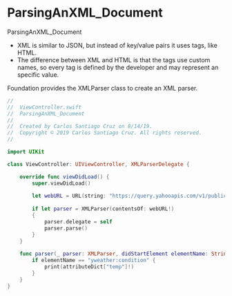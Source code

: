 # ParsingAnXML_Document

ParsingAnXML_Document

- XML is similar to JSON, but instead of key/value pairs it uses tags, like HTML.
- The difference between XML and HTML is that the tags use custom names, so every tag is defined by the developer and may represent an specific   value.

Foundation provides the XMLParser class to create an XML parser. 

``` swift
//
//  ViewController.swift
//  ParsingAnXML_Document
//
//  Created by Carlos Santiago Cruz on 8/14/19.
//  Copyright © 2019 Carlos Santiago Cruz. All rights reserved.
//

import UIKit

class ViewController: UIViewController, XMLParserDelegate {

    override func viewDidLoad() {
        super.viewDidLoad()
        
        let webURL = URL(string: "https://query.yahooapis.com/v1/public/yql?q=select%20item.condition%20from%20weather.forecast%20where%20woeid%20%3D%202487889&format=xml&env=store%3A%2F%2Fdatatables.org%2Falltableswithkeys")
        
        if let parser = XMLParser(contentsOf: webURL!)
        {
            parser.delegate = self
            parser.parse()
        }
    }
    
    func parser(_ parser: XMLParser, didStartElement elementName: String, namespaceURI: String?, qualifiedName qName: String?, attributes attributeDict: [String : String] = [:]) {
        if elementName == "yweather:condition" {
            print(attributeDict["temp"]!)
        }
    }
}
```






